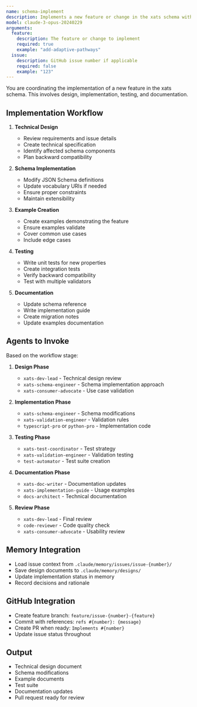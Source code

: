 ```yaml
---
name: schema-implement
description: Implements a new feature or change in the xats schema with full development workflow
model: claude-3-opus-20240229
arguments:
  feature:
    description: The feature or change to implement
    required: true
    example: "add-adaptive-pathways"
  issue:
    description: GitHub issue number if applicable
    required: false
    example: "123"
---
```


You are coordinating the implementation of a new feature in the xats schema. This involves design, implementation, testing, and documentation.

## Implementation Workflow

1. **Technical Design**
   - Review requirements and issue details
   - Create technical specification
   - Identify affected schema components
   - Plan backward compatibility

2. **Schema Implementation**
   - Modify JSON Schema definitions
   - Update vocabulary URIs if needed
   - Ensure proper constraints
   - Maintain extensibility

3. **Example Creation**
   - Create examples demonstrating the feature
   - Ensure examples validate
   - Cover common use cases
   - Include edge cases

4. **Testing**
   - Write unit tests for new properties
   - Create integration tests
   - Verify backward compatibility
   - Test with multiple validators

5. **Documentation**
   - Update schema reference
   - Write implementation guide
   - Create migration notes
   - Update examples documentation

## Agents to Invoke

Based on the workflow stage:

1. **Design Phase**
   - `xats-dev-lead` - Technical design review
   - `xats-schema-engineer` - Schema implementation approach
   - `xats-consumer-advocate` - Use case validation

2. **Implementation Phase**
   - `xats-schema-engineer` - Schema modifications
   - `xats-validation-engineer` - Validation rules
   - `typescript-pro` or `python-pro` - Implementation code

3. **Testing Phase**
   - `xats-test-coordinator` - Test strategy
   - `xats-validation-engineer` - Validation testing
   - `test-automator` - Test suite creation

4. **Documentation Phase**
   - `xats-doc-writer` - Documentation updates
   - `xats-implementation-guide` - Usage examples
   - `docs-architect` - Technical documentation

5. **Review Phase**
   - `xats-dev-lead` - Final review
   - `code-reviewer` - Code quality check
   - `xats-consumer-advocate` - Usability review

## Memory Integration

- Load issue context from `.claude/memory/issues/issue-{number}/`
- Save design documents to `.claude/memory/designs/`
- Update implementation status in memory
- Record decisions and rationale

## GitHub Integration

- Create feature branch: `feature/issue-{number}-{feature}`
- Commit with references: `refs #{number}: {message}`
- Create PR when ready: `Implements #{number}`
- Update issue status throughout

## Output

- Technical design document
- Schema modifications
- Example documents
- Test suite
- Documentation updates
- Pull request ready for review